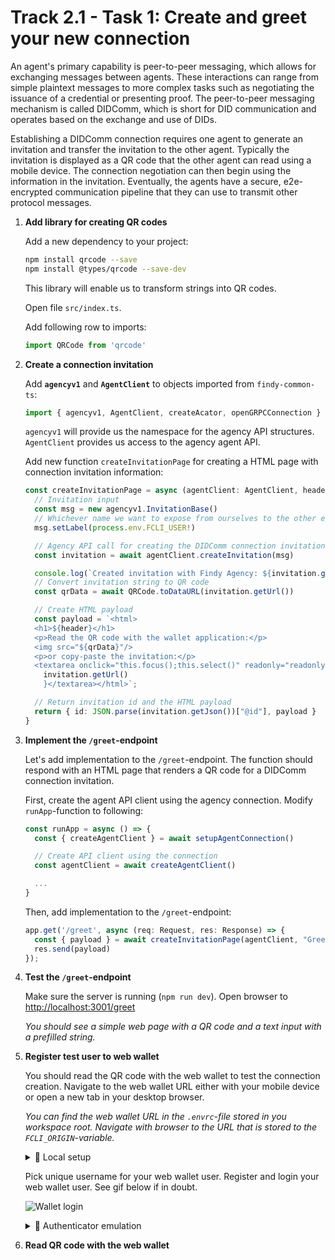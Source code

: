 # Track 2.1 - Task 1: Create and greet your new connection

An agent's primary capability is peer-to-peer messaging, which allows for exchanging messages
between agents. These interactions can range from simple plaintext messages to more complex tasks
such as negotiating the issuance of a credential or presenting proof. The peer-to-peer
messaging mechanism is called DIDComm, which is short for DID communication and operates based
on the exchange and use of DIDs.

Establishing a DIDComm connection requires one agent to generate an invitation and
transfer the invitation to the other agent. Typically the invitation is displayed as a QR code
that the other agent can read using a mobile device. The connection negotiation can then begin using
the information in the invitation. Eventually, the agents have a secure, e2e-encrypted
communication pipeline that they can use to transmit other protocol messages.

1. **Add library for creating QR codes**

    Add a new dependency to your project:

    ```bash
    npm install qrcode --save
    npm install @types/qrcode --save-dev
    ```

    This library will enable us to transform strings into QR codes.

    Open file `src/index.ts`.

    Add following row to imports:

    ```ts
    import QRCode from 'qrcode'
    ```

1. **Create a connection invitation**

    Add **`agencyv1`** and **`AgentClient`** to objects imported from `findy-common-ts`:

    ```ts
    import { agencyv1, AgentClient, createAcator, openGRPCConnection } from '@findy-network/findy-common-ts'
    ```

    `agencyv1` will provide us the namespace for the agency API structures.
    `AgentClient` provides us access to the agency agent API.

    Add new function `createInvitationPage` for creating a HTML page
    with connection invitation information:

    ```ts
    const createInvitationPage = async (agentClient: AgentClient, header: string) => {
      // Invitation input
      const msg = new agencyv1.InvitationBase()
      // Whichever name we want to expose from ourselves to the other end
      msg.setLabel(process.env.FCLI_USER!)

      // Agency API call for creating the DIDComm connection invitation
      const invitation = await agentClient.createInvitation(msg)

      console.log(`Created invitation with Findy Agency: ${invitation.getUrl()}`)
      // Convert invitation string to QR code
      const qrData = await QRCode.toDataURL(invitation.getUrl())

      // Create HTML payload
      const payload = `<html>
      <h1>${header}</h1>
      <p>Read the QR code with the wallet application:</p>
      <img src="${qrData}"/>
      <p>or copy-paste the invitation:</p>
      <textarea onclick="this.focus();this.select()" readonly="readonly" rows="10" cols="60">${
        invitation.getUrl()
        }</textarea></html>`;

      // Return invitation id and the HTML payload
      return { id: JSON.parse(invitation.getJson())["@id"], payload }
    }
    ```

1. **Implement the `/greet`-endpoint**

    Let's add implementation to the `/greet`-endpoint.
    The function should respond with an HTML page that renders a QR code for a DIDComm connection invitation.

    First, create the agent API client using the agency connection.
    Modify `runApp`-function to following:

    ```ts
    const runApp = async () => {
      const { createAgentClient } = await setupAgentConnection()

      // Create API client using the connection
      const agentClient = await createAgentClient()

      ...
    }
    ```

    Then, add implementation to the `/greet`-endpoint:

    ```ts
    app.get('/greet', async (req: Request, res: Response) => {
      const { payload } = await createInvitationPage(agentClient, "Greet")
      res.send(payload)
    });
    ```

1. **Test the `/greet`-endpoint**

    Make sure the server is running (`npm run dev`).
    Open browser to <http://localhost:3001/greet>

    *You should see a simple web page with a QR code and a text input with a prefilled string.*

1. **Register test user to web wallet**

    You should read the QR code with the web wallet to test the connection creation.
    Navigate to the web wallet URL either with your mobile device or open a new tab in your desktop browser.

    *You can find the web wallet URL in the `.envrc`-file stored in you workspace root.
    Navigate with browser to the URL that is stored to the `FCLI_ORIGIN`-variable.*

    <details>
    <summary>🤠 Local setup</summary>

    If you are using a local agency installation, you should use your desktop browser only.

    </details>

    Pick unique username for your web wallet user. Register and login your web wallet user.
    See gif below if in doubt.

    ![Wallet login](https://github.com/findy-network/findy-wallet-pwa/raw/master/docs/wallet-login.gif)

    <details>
    <summary>🤠 Authenticator emulation</summary>

    FIDO2 authenticators can also be emulated. See [Chrome instructions](https://developer.chrome.com/docs/devtools/webauthn/)
    for more information.

    </details>

1. **Read QR code with the web wallet**
